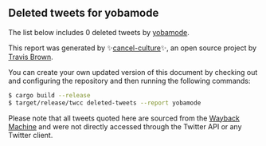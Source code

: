 ## Deleted tweets for yobamode

The list below includes 0 deleted tweets by
[yobamode](https://twitter.com/yobamode).



This report was generated by ✨[cancel-culture](https://github.com/travisbrown/cancel-culture)✨,
an open source project by [Travis Brown](https://twitter.com/travisbrown).

You can create your own updated version of this document by checking out and configuring the
repository and then running the following commands:

```bash
$ cargo build --release
$ target/release/twcc deleted-tweets --report yobamode
```

Please note that all tweets quoted here are sourced from the
[Wayback Machine](https://web.archive.org) and were not directly accessed through the Twitter API or
any Twitter client.

